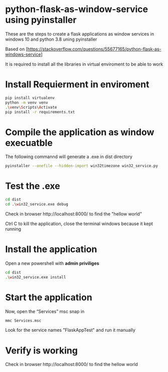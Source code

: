 # python-flask-as-window-service using pyinstaller
These are the steps to create a flask applications as window services in windows 10 and python 3.8 uning pyinstaller

Based on [https://stackoverflow.com/questions/55677165/python-flask-as-windows-service]


It is required to install all the libraries in virtual enviroment to be able to work

# Install Requierment in enviroment 
```sh
pip install virtualenv 
python -m venv venv
.\venv\Scripts\Activate
pip install -r requirements.txt
```

# Compile the application as window execuatble
The following commannd will generate a .exe in  dist directory
```sh
pyinstaller --onefile --hidden-import win32timezone win32_service.py
```

# Test the .exe  
```sh
cd dist
cd .\win32_service.exe debug
```

Check in browser http://localhost:8000/ to find the "hellow world" 

Ctrl C to kill the application, close the terminal windows because it kept running

# Install the application
Open a new powershell with **admin priviliges** 
```sh
cd dist
.\win32_service.exe install
```
# Start the application
Now, open the “Services” msc snap in
```sh
mmc Services.msc
```

Look for the service names  "FlaskAppTest" and run it manually

# Verify is working 
Check in browser http://localhost:8000/ to find the hellow world 
